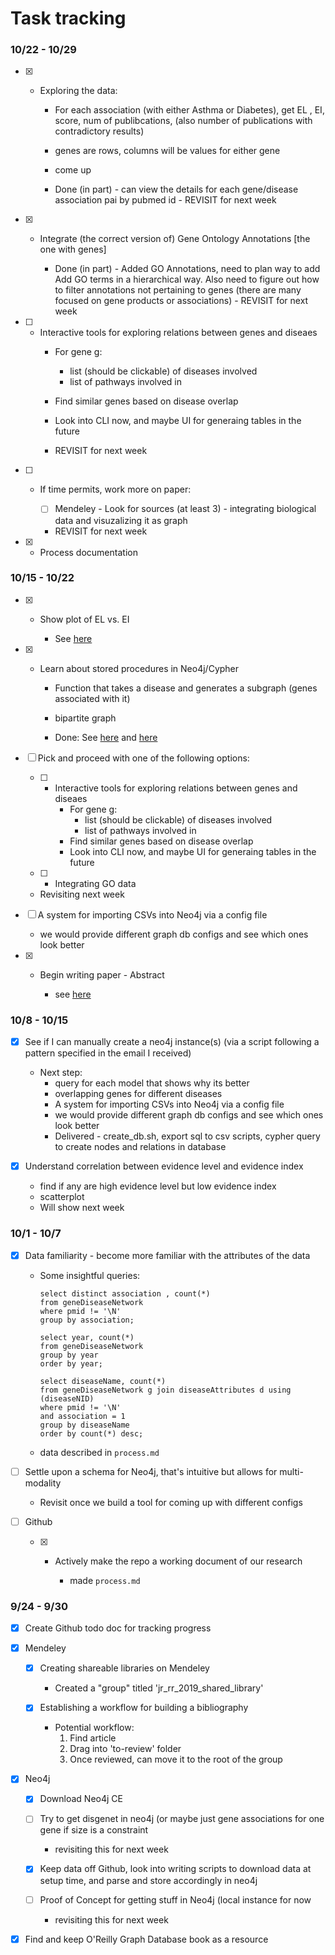 # Task tracking

### 10/22 - 10/29

- [x] - Exploring the data:
	
	- For each association (with either Asthma or Diabetes), get EL , EI, score, num of publibcations, (also number of publications with contradictory results)
	- genes are rows, columns will be values for either gene
	- come up 

	- Done (in part) - can view the details for each gene/disease association pai by pubmed id - REVISIT for next week

- [x] - Integrate (the correct version of) Gene Ontology Annotations [the one with genes]

	- Done (in part) - Added GO Annotations, need to plan way to add Add GO terms in a hierarchical way. Also need to figure out how to filter annotations not pertaining to genes (there are many focused on gene products or associations) - REVISIT for next week

- [ ] - Interactive tools for exploring relations between genes and diseaes
	- For gene g:
		- list (should be clickable) of diseases involved
		- list of pathways involved in
	- Find similar genes based on disease overlap
	- Look into CLI now, and maybe UI for generaing tables in the future

	- REVISIT for next week

- [ ] - If time permits, work more on paper:

	- [ ] Mendeley - Look for sources (at least 3) - integrating biological data and visuzalizing it as graph

	- REVISIT for next week

- [x] - Process documentation



### 10/15 - 10/22
- [x] - Show plot of EL vs. EI

	- See [here](./doc/process.md#gene-disease-association---evidence-level-and-evidence-index)

- [x] - Learn about stored procedures in Neo4j/Cypher
	
	- Function that takes a disease and generates a subgraph (genes associated with it)
	- bipartite graph

	- Done: See [here](./app/test.py) and [here](./app/proc.py)

- [ ] Pick and proceed with one of the following options:
	- [ ] - Interactive tools for exploring relations between genes and diseaes
		- For gene g:
			- list (should be clickable) of diseases involved
			- list of pathways involved in
		- Find similar genes based on disease overlap
		- Look into CLI now, and maybe UI for generaing tables in the future

	- [ ] - Integrating GO data

	- Revisiting next week

- [ ] A system for importing CSVs into Neo4j via a config file
	- we would provide different graph db configs and see which ones look better

- [x] - Begin writing paper - Abstract

	- see [here](./doc/paper.md)


### 10/8 - 10/15

- [x] See if I can manually create a neo4j instance(s) (via a script following a pattern specified in the email I received)
	- Next step: 
		- query for each model that shows why its better
		- overlapping genes for different diseases
		- A system for importing CSVs into Neo4j via a config file
		- we would provide different graph db configs and see which ones look better
		- Delivered - create_db.sh, export sql to csv scripts, cypher query to create nodes and relations in database

- [x] Understand correlation between evidence level and evidence index
	- find if any are high evidence level but low evidence index
	- scatterplot
	- Will show next week


### 10/1 - 10/7

- [x] Data familiarity - become more familiar with the attributes of the data

	- Some insightful queries:

		```
		select distinct association , count(*)
		from geneDiseaseNetwork
		where pmid != '\N'
		group by association;

		select year, count(*)
		from geneDiseaseNetwork
		group by year
		order by year;

		select diseaseName, count(*)
		from geneDiseaseNetwork g join diseaseAttributes d using (diseaseNID)
		where pmid != '\N'
		and association = 1
		group by diseaseName
		order by count(*) desc;
		```

	- data described in `process.md`

- [ ] Settle upon a schema for Neo4j, that's intuitive but allows for multi-modality

	- Revisit once we build a tool for coming up with different configs

- [ ] Github 

	- [x] - Actively make the repo a working document of our research

		- made `process.md`

### 9/24 - 9/30

- [x] Create Github todo doc for tracking progress

- [x] Mendeley

	- [x] Creating shareable libraries on Mendeley
		- Created a "group" titled 'jr_rr_2019_shared_library'

	- [x] Establishing a workflow for building a bibliography
		- Potential workflow:
			1. Find article
			2. Drag into 'to-review' folder
			3. Once reviewed, can move it to the root of the group

- [x] Neo4j

	- [x] Download Neo4j CE

	- [ ] Try to get disgenet in neo4j (or maybe just gene associations for one gene if size is a constraint 
		
		- revisiting this for next week

	- [x] Keep data off Github, look into writing scripts to download data at setup time, and parse and store accordingly in neo4j

	- [ ] Proof of Concept for getting stuff in Neo4j (local instance for now

		- revisiting this for next week

- [x] Find and keep O'Reilly Graph Database book as a resource
